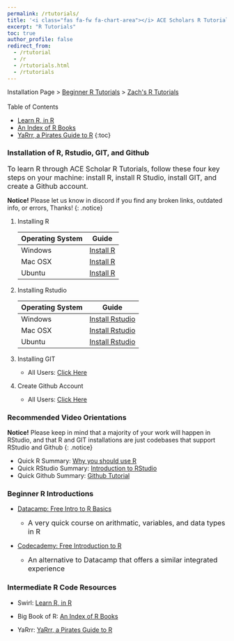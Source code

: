 ```yaml
---
permalink: /rtutorials/
title: '<i class="fas fa-fw fa-chart-area"></i> ACE Scholars R Tutorial Portal'
excerpt: "R Tutorials"
toc: true
author_profile: false
redirect_from: 
  - /rtutorial
  - /r
  - /rtutorials.html
  - /rtutorials
---
```

Installation Page > [Beginner R Tutorials](/rtutorials2/) > [Zach's R Tutorials](/rtutorials3/)
<br>
<br>
<i class="fas fa-fw fa-list"></i> Table of Contents
- <a href="https://swirlstats.com/students.html" target="_blank">Learn R, in R</a>
- <a href="https://www.bigbookofr.com/" target="_blank">An Index of R Books</a>
- <a href="https://bookdown.org/ndphillips/YaRrr/" target="_blank">YaRrr, a Pirates Guide to R</a>
{:toc}

### <i class="fas fa-fw fa-box-open"></i> Installation of R, Rstudio, GIT, and Github
<font size=3>To learn R through ACE Scholar R Tutorials, follow these four key steps on your machine: install R, install R Studio, install GIT, and create a Github account.</font>

**Notice!** Please let us know in discord if you find any broken links, outdated info, or errors, Thanks!
{: .notice}

1. Installing R

	| Operating System  | Guide	 |
	| --------          | ------ |
	| Windows           | <a href="https://www.datacamp.com/tutorial/installing-R-windows-mac-ubuntu#installing-r-on-windows-10" target="_blank">Install R</a>   |
	| Mac OSX           | <a href="https://www.datacamp.com/tutorial/installing-R-windows-mac-ubuntu#installing-r-on-mac-osx" target="_blank">Install R</a>   |
	| Ubuntu            | <a href="https://www.datacamp.com/tutorial/installing-R-windows-mac-ubuntu#installing-r-on-ubuntu-19.04/18.04/16.04" target="_blank">Install R</a>   |
	
2. Installing Rstudio
	
	| Operating System  | Guide	 |
	| --------          | ------ |
	| Windows           | <a href="https://www.datacamp.com/tutorial/installing-R-windows-mac-ubuntu#installing-rstudio" target="_blank">Install Rstudio</a>   |
	| Mac OSX           | <a href="https://www.datacamp.com/tutorial/installing-R-windows-mac-ubuntu#installing-rstudio-and-r-packages" target="_blank">Install Rstudio</a>   |
	| Ubuntu            | <a href="https://www.datacamp.com/tutorial/installing-R-windows-mac-ubuntu#installing-rstudio-and-r-packages" target="_blank">Install Rstudio</a>   |
		
3. Installing GIT
	- All Users: <a href="https://github.com/git-guides/install-git" target="_blank">Click Here</a>
	
4. Create Github Account
	- All Users: <a href="https://github.com/signup?ref_cta=Sign+up&ref_loc=header+logged+out&ref_page=%2F&source=header-home" target="_blank">Click Here</a>
		
<a name="ROrientation"></a>
### <i class="fas fa-fw fa-video"></i> Recommended Video Orientations

**Notice!** Please keep in mind that a majority of your work will happen in RStudio, and that R and GIT installations are just codebases that support RStudio and Github
{: .notice}

- Quick R Summary: <a href="https://www.youtube.com/watch?v=9kYUGMg_14s&ab_channel=RProgramming101" target="_blank">Why you should use R</a>
- Quick RStudio Summary: <a href="https://www.youtube.com/watch?v=5YmcEYTSN7k&ab_channel=RTutorials" target="_blank">Introduction to RStudio</a>
- Quick Github Summary: <a href="https://www.youtube.com/watch?v=iv8rSLsi1xo&ab_channel=AnsonAlexander" target="_blank">Github Tutorial</a>

<a name="RIntro"></a>
### <i class="fas fa-fw fa-code"></i> Beginner R Introductions

- <a href="https://campus.datacamp.com/courses/free-introduction-to-r/chapter-1-intro-to-basics-1?ex=1" target="_blank">Datacamp: Free Intro to R Basics</a>
	- <font size=3>A very quick course on arithmatic, variables, and data types in R</font>
	
- <a href="https://www.codecademy.com/courses/learn-r/lessons/introduction-to-r/exercises/why-r" target="_blank">Codecademy: Free Introduction to R</a>
	- <font size=3>An alternative to Datacamp that offers a similar integrated experience</font>

<a name="RResource"></a>
### <i class="fas fa-fw fa-code"></i><i class="fas fa-fw fa-code"></i> Intermediate R Code Resources

- Swirl: <a href="https://swirlstats.com/students.html" target="_blank">Learn R, in R</a>

- Big Book of R: <a href="https://www.bigbookofr.com/" target="_blank">An Index of R Books</a>

- YaRrr: <a href="https://bookdown.org/ndphillips/YaRrr/" target="_blank">YaRrr, a Pirates Guide to R</a>